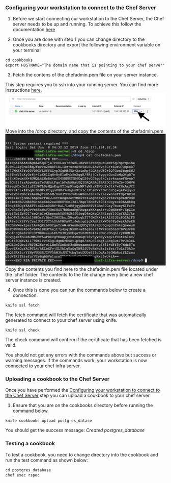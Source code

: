 ### Configuring your workstation to connect to the Chef Server

1. Before we start connecting our workstation to the Chef Server, the Chef server needs to be up and running. To achieve this follow the documentation [here](../chef-server-configuration/README.MD)

2. Once you are done with step 1 you can change directory to the cookbooks directory and export the following environment variable on your terminal

```
cd cookbooks
export HOSTNAME="The domain name that is pointing to your chef server"
```

3. Fetch the contens of the chefadmin.pem file on your server instance.

This step requires you to ssh into your running server. You can find more instructions [here](https://cloud.google.com/compute/docs/instances/connecting-to-instance).
![SSH-into-instance](../docs/images/ssh-into-instance.png)
Move into the /drop directory, and copy the contents of the chefadmin.pem
![Get-Chefadmine-PEM-file](../docs/images/get-chefadmin-pem-file.png)
Copy the contents you find here to the chefadmin.pem file located under the .chef folder.
The contents fo the file change every time a new chef server instance is created.

4. Once this is done you can run the commands below to create a connection:

```
knife ssl fetch
```
The fetch command will fetch the certificate that was automatically generated to connect to your chef server using knife.

```
knife ssl check
```
The check command will confirm if the certificate that has been fetched is valid.

You should not get any errors with the commands above but success or warning messages.
If the commands work, your workstation is now connected to your chef infra server.

### Uploading a cookbook to the Chef Server

Once you have performed the [Configuring your workstation to connect to the Chef Server](#configuring-your-workstation-to-connect-to-the-Chef-Server) step you can upload a cookbook to your chef server.

1. Ensure that you are on the cookbooks directory before running the command below.

```
knife cookbooks upload postgres_datase
```
You should get the success message: *Created postgres_database*

### Testing a cookbook

To test a cookbook, you need to change directory into the cookbook and run the test command as shown below:

```
cd postgres_database
chef exec rspec
```
